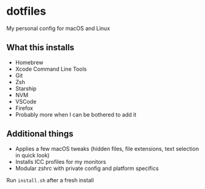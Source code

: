 # dotfiles

My personal config for macOS and Linux

## What this installs

* Homebrew
* Xcode Command Line Tools
* Git
* Zsh
* Starship
* NVM
* VSCode
* Firefox
* Probably more when I can be bothered to add it

## Additional things

* Applies a few macOS tweaks (hidden files, file extensions, text selection in quick look)
* Installs ICC profiles for my monitors
* Modular zshrc with private config and platform specifics

Run `install.sh` after a fresh install
